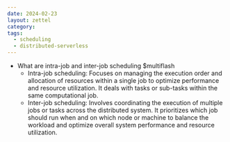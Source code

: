 ```yaml
---
date: 2024-02-23
layout: zettel
category: 
tags:
  - scheduling
  - distributed-serverless
---
```

- What are intra-job and inter-job scheduling 
$multiflash
	- Intra-job scheduling: Focuses on managing the execution order and allocation of resources within a single job to optimize performance and resource utilization. It deals with tasks or sub-tasks within the same computational job.
	- Inter-job scheduling: Involves coordinating the execution of multiple jobs or tasks across the distributed system. It prioritizes which job should run when and on which node or machine to balance the workload and optimize overall system performance and resource utilization.
